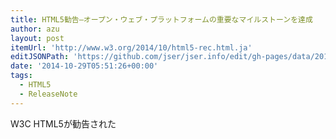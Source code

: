 ```yaml
---
title: HTML5勧告–オープン・ウェブ・プラットフォームの重要なマイルストーンを達成
author: azu
layout: post
itemUrl: 'http://www.w3.org/2014/10/html5-rec.html.ja'
editJSONPath: 'https://github.com/jser/jser.info/edit/gh-pages/data/2014/10/index.json'
date: '2014-10-29T05:51:26+00:00'
tags:
  - HTML5
  - ReleaseNote
---
```

W3C HTML5が勧告された
